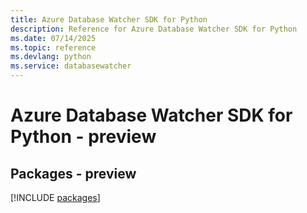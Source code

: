 ```yaml
---
title: Azure Database Watcher SDK for Python
description: Reference for Azure Database Watcher SDK for Python
ms.date: 07/14/2025
ms.topic: reference
ms.devlang: python
ms.service: databasewatcher
---
```

# Azure Database Watcher SDK for Python - preview
## Packages - preview
[!INCLUDE [packages](database-watcher-index.md)]